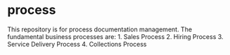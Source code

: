 # process
This repository is for process documentation management.
The fundamental business processes are:
    1. Sales Process
    2. Hiring Process
    3. Service Delivery Process
    4. Collections Process
